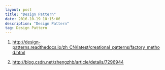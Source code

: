 ```yaml
---
layout: post
title: "Design Pattern"
date: 2016-10-19 18:15:06 
description: "Design Pattern"
tag: Design Pattern
---
```


1. http://design-patterns.readthedocs.io/zh_CN/latest/creational_patterns/factory_method.html

2. http://blog.csdn.net/zhengzhb/article/details/7296944
